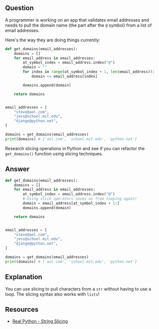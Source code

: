 ## Question

A programmer is working on an app that validates email addresses and needs to pull the domain name (the part after the `@` symbol) from a list of email addresses.

Here's the way they are doing things currently:

```python
def get_domains(email_addresses):
    domains = []
    for email_address in email_addresses:
        at_symbol_index = email_address.index("@")
        domain = ""
        for index in range(at_symbol_index + 1, len(email_address)):
            domain += email_address[index]

        domains.append(domain)

    return domains


email_addresses = [
    "steve@aol.com",
    "jess@school.mit.edu",
    "django@python.net",
]

domains = get_domains(email_addresses)
print(domains) # ['aol.com', 'school.mit.edu', 'python.net']
```

Research slicing operations in Python and see if you can refactor the `get_domains()` function using slicing techniques.

## Answer

```python
def get_domains(email_addresses):
    domains = []
    for email_address in email_addresses:
        at_symbol_index = email_address.index("@")
        # Using slice operators saves us from looping again!
        domain = email_address[at_symbol_index + 1:]
        domains.append(domain)

    return domains


email_addresses = [
    "steve@aol.com",
    "jess@school.mit.edu",
    "django@python.net",
]

domains = get_domains(email_addresses)
print(domains) # ['aol.com', 'school.mit.edu', 'python.net']
```

## Explanation

You can use slicing to pull characters from a `str` without having to use a loop. The slicing syntax also works with `lists`!

## Resources

-   [Real Python - String Slicing](https://realpython.com/python-strings/#string-slicing)
